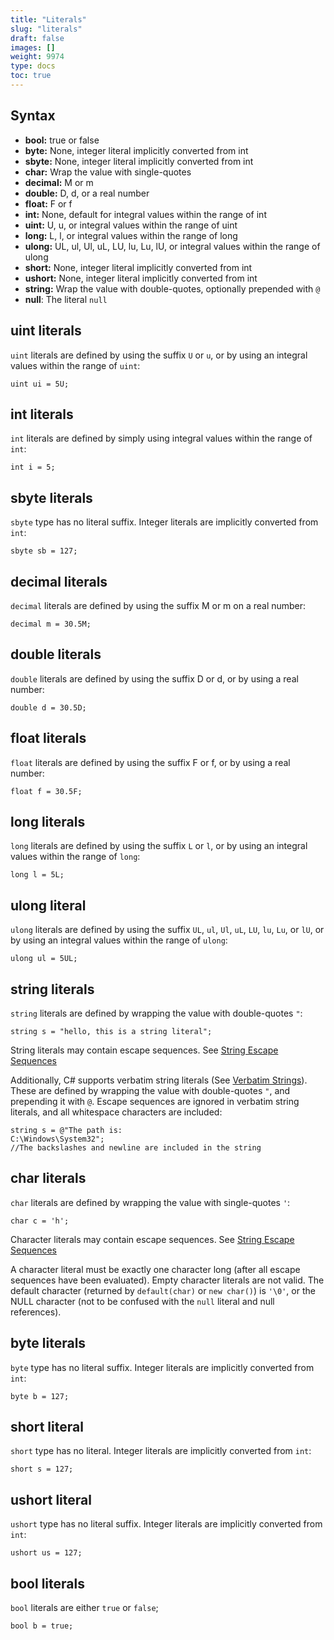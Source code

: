 ```yaml
---
title: "Literals"
slug: "literals"
draft: false
images: []
weight: 9974
type: docs
toc: true
---
```


## Syntax
- **bool:** true or false
- **byte:** None, integer literal implicitly converted from int
- **sbyte:** None, integer literal implicitly converted from int
- **char:** Wrap the value with single-quotes
- **decimal:** M or m
- **double:** D, d, or a real number
- **float:** F or f
- **int:** None, default for integral values within the range of int
- **uint:** U, u, or integral values within the range of uint
- **long:** L, l, or integral values within the range of long
- **ulong:** UL, ul, Ul, uL, LU, lu, Lu, lU, or integral values within the range of ulong
- **short:** None, integer literal implicitly converted from int
- **ushort:** None, integer literal implicitly converted from int
- **string:** Wrap the value with double-quotes, optionally prepended with `@`
- **null**: The literal `null`

## uint literals
`uint` literals are defined by using the suffix `U` or `u`, or by using an integral values within the range of `uint`:

    uint ui = 5U;

## int literals
`int` literals are defined by simply using integral values within the range of `int`:

    int i = 5;

## sbyte literals
`sbyte` type has no literal suffix. Integer literals are implicitly converted from `int`:

    sbyte sb = 127;

## decimal literals
`decimal` literals are defined by using the suffix M or m on a real number:

    decimal m = 30.5M;

## double literals
`double` literals are defined by using the suffix D or d, or by using a real number:

    double d = 30.5D;


## float literals
`float` literals are defined by using the suffix F or f, or by using a real number:

    float f = 30.5F;


## long literals
`long` literals are defined by using the suffix `L` or `l`, or by using an integral values within the range of `long`:

    long l = 5L;

## ulong literal
`ulong` literals are defined by using the suffix `UL`, `ul`, `Ul`, `uL`, `LU`, `lu`, `Lu`, or `lU`, or by using an integral values within the range of `ulong`:

    ulong ul = 5UL;

## string literals
`string` literals are defined by wrapping the value with double-quotes `"`:

    string s = "hello, this is a string literal";

String literals may contain escape sequences. See [String Escape Sequences][1]

Additionally, C# supports verbatim string literals (See [Verbatim Strings][2]). These are defined by wrapping the value with double-quotes `"`, and prepending it with `@`. Escape sequences are ignored in verbatim string literals, and all whitespace characters are included:

    string s = @"The path is:
    C:\Windows\System32";
    //The backslashes and newline are included in the string


  [1]: https://www.wikiod.com/docs/c%23/39/string-escape-sequences
  [2]: https://www.wikiod.com/docs/c%23/16/verbatim-strings

## char literals
`char` literals are defined by wrapping the value with single-quotes `'`:

    char c = 'h';

Character literals may contain escape sequences. See [String Escape Sequences][1]

A character literal must be exactly one character long (after all escape sequences have been evaluated). Empty character literals are not valid. The default character (returned by `default(char)` or `new char()`) is `'\0'`, or the NULL character (not to be confused with the `null` literal and null references).

  [1]: https://www.wikiod.com/docs/c%23/39/string-escape-sequences

## byte literals
`byte` type has no literal suffix. Integer literals are implicitly converted from `int`:

    byte b = 127;

## short literal
`short` type has no literal. Integer literals are implicitly converted from `int`:

    short s = 127;

## ushort literal
`ushort` type has no literal suffix. Integer literals are implicitly converted from `int`:

    ushort us = 127;

## bool literals
`bool` literals are either `true` or `false`;

    bool b = true;

